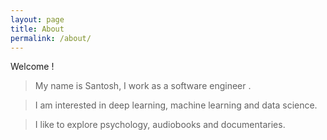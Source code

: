 ```yaml
---
layout: page
title: About
permalink: /about/
---
```


Welcome !

> My name is Santosh, I work as a software engineer .
  
> I am interested in deep learning, machine learning and data science.

> I like to explore psychology, audiobooks and documentaries.
